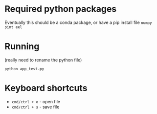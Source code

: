 # Required python packages
Eventually this should be a conda package, or have a pip install file
`numpy pint eel`

# Running
(really need to rename the python file)

```python app_test.py```

# Keyboard shortcuts

- `cmd/ctrl + o` - open file
- `cmd/ctrl + s` - save file
